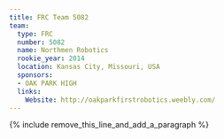 ```yaml
---
title: FRC Team 5082
team:
  type: FRC
  number: 5082
  name: Northmen Robotics
  rookie_year: 2014
  location: Kansas City, Missouri, USA
  sponsors:
  - OAK PARK HIGH
  links:
    Website: http://oakparkfirstrobotics.weebly.com/
---
```


{% include remove_this_line_and_add_a_paragraph %}